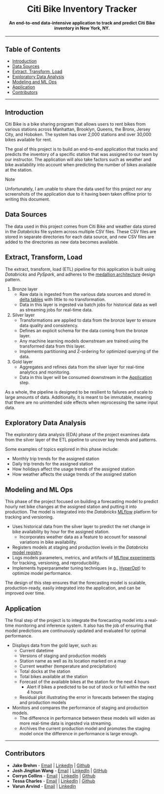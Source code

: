 <h1 align="center">Citi Bike Inventory Tracker</h1>

<h4 align="center">An end-to-end data-intensive application to track and predict Citi Bike inventory in New York, NY.</h4>

<hr>

## Table of Contents

- [Introduction](#introduction)
- [Data Sources](#data-sources)
- [Extract, Transform, Load](#extract-transform-load)
- [Exploratory Data Analysis](#exploratory-data-analysis)
- [Modeling and ML Ops](#modeling-and-ml-ops)
- [Application](#application)
- [Contributors](#contributors)

<hr>

## Introduction

Citi Bike is a bike sharing program that allows users to rent bikes from various stations across Manhattan, Brooklyn, Queens, the Bronx, Jersey City, and Hoboken. The system has over 2,000 stations and over 30,000 bikes available for rent.

The goal of this project is to build an end-to-end application that tracks and predicts the inventory of a specific station that was assigned to our team by our instructor. The application will also take factors such as weather and bike availability into account when predicting the number of bikes available at the station.

> [!NOTE]
> Unfortunately, I am unable to share the data used for this project nor any screenshots of the application due to it having been taken offline prior to writing this document.

## Data Sources

The data used in this project comes from Citi Bike and weather data stored in the _Databricks_ file system across multiple CSV files. These CSV files are stored in separate directories for each data source, and new CSV files are added to the directories as new data becomes available.

## Extract, Transform, Load

The extract, transform, load (ETL) pipeline for this application is built using _Databricks_ and _PySpark_, and adheres to the [medallion architecture](https://www.databricks.com/glossary/medallion-architecture) design pattern.

1. Bronze layer
   - Raw data is ingested from the various data sources and stored in [delta tables](https://docs.databricks.com/en/introduction/delta-comparison.html#delta-tables-default-data-table-architecture) with little to no transformation.
   - Data in this layer is ingested via batch jobs for historical data as well as streaming jobs for real-time data.
2. Silver layer
   - Transformations are applied to data from the bronze layer to ensure data quality and consistency.
   - Defines an explicit schema for the data coming from the bronze layer.
   - Any machine learning models downstream are trained using the transformed data from this layer.
   - Implements partitioning and Z-ordering for optimized querying of the data.
3. Gold layer
   - Aggregates and refines data from the silver layer for real-time analytics and monitoring.
   - Data in this layer will be consumed downstream in the [Application](#application) step.

As a whole, the pipeline is designed to be resilient to failures and scale to large amounts of data. Additionally, it is meant to be immutable, meaning that there are no unintended side effects when reprocessing the same input data.

## Exploratory Data Analysis

The exploratory data analysis (EDA) phase of the project examines data from the silver layer of the ETL pipeline to uncover key trends and patterns.

Some examples of topics explored in this phase include:

- Monthly trip trends for the assigned station
- Daily trip trends for the assigned station
- How holidays affect the usage trends of the assigned station
- How weather affects the usage trends of the assigned station

## Modeling and ML Ops

This phase of the project focused on building a forecasting model to predict hourly net bike changes at the assigned station and putting it into production. The model is integrated into the _Databricks_ [MLflow](https://www.databricks.com/product/managed-mlflow) platform for tracking and versioning.

- Uses historical data from the silver layer to predict the net change in bike availability by hour for the assigned station.
  - Incorporates weather data as a feature to account for seasonal variations in bike availability.
- Registers models at staging and production levels in the _Databricks_ [model registry](https://docs.databricks.com/en/mlflow/models.html#register-models-in-the-model-registry).
- Logs models parameters, metrics, and artifacts of [MLflow experiments](https://docs.databricks.com/en/mlflow/experiments.html) for tracking, versioning, and reproducibility.
- Implements hyperparameter tuning techniques (e.g., [HyperOpt](https://docs.databricks.com/en/machine-learning/automl-hyperparam-tuning/index.html#hyperopt)) to optimize model performance.

The design of this step ensures that the forecasting model is scalable, production-ready, easily integrated into the application, and can be improved over time.

## Application

The final step of the project is to integrate the forecasting model into a real-time monitoring and inference system. It also has the job of ensuring that model predictions are continuously updated and evaluated for optimal performance.

- Displays data from the gold layer, such as:
  - Current datetime
  - Versions of staging and production models
  - Station name as well as its location marked on a map
  - Current weather (temperature and precipitation)
  - Total docks at the station
  - Total bikes available at the station
  - Forecast of the available bikes at the station for the next 4 hours
    - Alert if bikes a predicted to be out of stock or full within the next 4 hours
  - Residual plot illustrating the error in forecasts between the staging and production models
- Monitors and compares the performance of staging and production models.
  - The difference in performance between these models will widen as more real-time data is ingested via streaming.
  - Archives the current production model and promotes the staging model once the difference in performance is large enough.

<hr>

## Contributors

- **Jake Brehm** - [Email](mailto:mail@jakebrehm.com) | [LinkedIn](http://linkedin.com/in/jacobbrehm) | [Github](http://github.com/jakebrehm)
- **Josh Jingtian Wang** - [Email](13jtjoshua@gmail.com) | [LinkedIn](https://www.linkedin.com/in/joshjingtianwang/) | [GitHub](https://github.com/JoshJingtianWang)
- **Corryn Collins** - [Email](mailto:corrync13@gmail.com) | [LinkedIn](https://www.linkedin.com/in/corryn-collins) | [Github](https://github.com/corrync)
- **Tessa Charles** - [Email](mailto:tmcharles1@outlook.com) | [LinkedIn](https://www.linkedin.com/in/tessa-m-charles) | [Github](https://github.com/tcharles12345)
- **Varun Arvind** - [Email](mailto:varun.arvind@gmail.com) | [LinkedIn](https://www.linkedin.com/in/varun-arvind)

